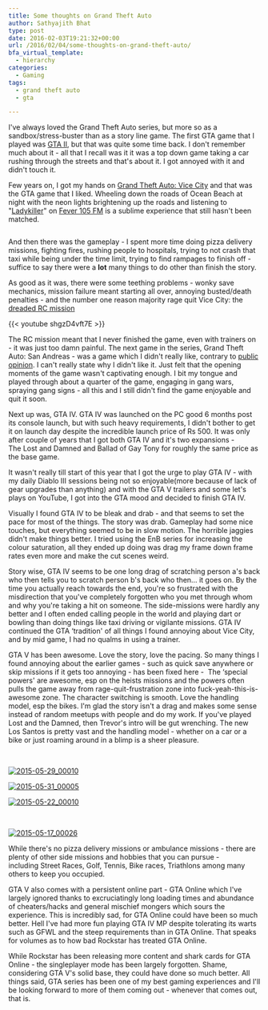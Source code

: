 ```yaml
---
title: Some thoughts on Grand Theft Auto
author: Sathyajith Bhat
type: post
date: 2016-02-03T19:21:32+00:00
url: /2016/02/04/some-thoughts-on-grand-theft-auto/
bfa_virtual_template:
  - hierarchy
categories:
  - Gaming
tags:
  - grand theft auto
  - gta

---
```

I've always loved the Grand Theft Auto series, but more so as a sandbox/stress-buster than as a story line game. The first GTA game that I played was <a href="https://en.wikipedia.org/wiki/Grand_Theft_Auto_2" target="_blank">GTA II</a>, but that was quite some time back. I don't remember much about it - all that I recall was it it was a top down game taking a car rushing through the streets and that's about it. I got annoyed with it and didn't touch it.

Few years on, I got my hands on <a href="https://en.wikipedia.org/wiki/Grand_Theft_Auto:_Vice_City" target="_blank">Grand Theft Auto: Vice City</a> and that was the GTA game that I liked. Wheeling down the roads of Ocean Beach at night with the neon lights brightening up the roads and listening to "<a href="https://gta.wikia.com/Oliver_Biscuit" target="_blank">Ladykiller</a>" on <a href="https://www.youtube.com/watch?v=nJ0zRUbiCtA" target="_blank">Fever 105 FM</a> is a sublime experience that still hasn't been matched.

<img class=" aligncenter" src="https://img.gtavicecity.fr/ville/vcville1.jpg" alt=""   />

And then there was the gameplay - I spent more time doing pizza delivery missions, fighting fires, rushing people to hospitals, trying to not crash that taxi while being under the time limit, trying to find rampages to finish off - suffice to say there were a **lot** many things to do other than finish the story.

As good as it was, there were some teething problems - wonky save mechanics, mission failure meant starting all over, annoying busted/death penalties - and the number one reason majority rage quit Vice City: the <a href="https://gta.wikia.com/Demolition_Man" target="_blank">dreaded RC mission</a>

{{< youtube shgzD4vft7E >}}

The RC mission meant that I never finished the game, even with trainers on - it was just too damn painful. The next game in the series, Grand Theft Auto: San Andreas - was a game which I didn't really like, contrary to <a href="https://www.metacritic.com/game/pc/grand-theft-auto-san-andreas" target="_blank">public opinion</a>. I can't really state why I didn't like it. Just felt that the opening moments of the game wasn't captivating enough. I bit my tongue and played through about a quarter of the game, engaging in gang wars, spraying gang signs - all this and I still didn't find the game enjoyable and quit it soon.

Next up was, GTA IV. GTA IV was launched on the PC good 6 months post its console launch, but with such heavy requirements, I didn't bother to get it on launch day despite the incredible launch price of Rs 500. It was only after couple of years that I got both GTA IV and it's two expansions - The Lost and Damned and Ballad of Gay Tony for roughly the same price as the base game.

It wasn't really till start of this year that I got the urge to play GTA IV - with my daily Diablo III sessions being not so enjoyable(more because of lack of gear upgrades than anything) and with the GTA V trailers and some let's plays on YouTube, I got into the GTA mood and decided to finish GTA IV.

Visually I found GTA IV to be bleak and drab - and that seems to set the pace for most of the things. The story was drab. Gameplay had some nice touches, but everything seemed to be in slow motion. The horrible jaggies didn't make things better. I tried using the EnB series for increasing the colour saturation, all they ended up doing was drag my frame down frame rates even more and make the cut scenes weird.

Story wise, GTA IV seems to be one long drag of scratching person a's back who then tells you to scratch person b's back who then&#8230; it goes on. By the time you actually reach towards the end, you're so frustrated with the misdirection that you've completely forgotten who you met through whom and why you're taking a hit on someone. The side-missions were hardly any better and I often ended calling people in the world and playing dart or bowling than doing things like taxi driving or vigilante missions. GTA IV continued the GTA &#8216;tradition' of all things I found annoying about Vice City, and by mid game, I had no qualms in using a trainer.

GTA V has been awesome. Love the story, love the pacing. So many things I found annoying about the earlier games - such as quick save anywhere or skip missions if it gets too annoying - has been fixed here -  The &#8216;special powers' are awesome, esp on the heists missions and the powers often pulls the game away from rage-quit-frustration zone into fuck-yeah-this-is-awesome zone. The character switching is smooth. Love the handling model, esp the bikes. I'm glad the story isn't a drag and makes some sense instead of random meetups with people and do my work. If you've played Lost and the Damned, then Trevor's intro will be gut wrenching. The new Los Santos is pretty vast and the handling model - whether on a car or a bike or just roaming around in a blimp is a sheer pleasure.

&nbsp;

<a href="https://i.sathyabh.at/ss/2016/02/2015-05-29_00010.jpg" rel="attachment wp-att-1361"><img class="aligncenter wp-image-1361" src="https://i.sathyabh.at/ss/2016/02/2015-05-29_00010.jpg" alt="2015-05-29_00010"   /></a>

<a href="https://i.sathyabh.at/ss/2016/02/2015-05-31_00005.jpg" rel="attachment wp-att-1362"><img class="aligncenter wp-image-1362" src="https://i.sathyabh.at/ss/2016/02/2015-05-31_00005.jpg" alt="2015-05-31_00005"   /></a>

<a href="https://i.sathyabh.at/ss/2016/02/2015-05-22_00010.jpg" rel="attachment wp-att-1363"><img class="aligncenter wp-image-1363" src="https://i.sathyabh.at/ss/2016/02/2015-05-22_00010.jpg" alt="2015-05-22_00010"   /></a>

&nbsp;

<a href="https://i.sathyabh.at/ss/2016/02/2015-05-17_00026.jpg" rel="attachment wp-att-1364"><img class="aligncenter wp-image-1364" src="https://i.sathyabh.at/ss/2016/02/2015-05-17_00026.jpg" alt="2015-05-17_00026"   /></a>

While there's no pizza delivery missions or ambulance missions - there are plenty of other side missions and hobbies that you can pursue - including Street Races, Golf, Tennis, Bike races, Triathlons among many others to keep you occupied.

GTA V also comes with a persistent online part - GTA Online which I've largely ignored thanks to excruciatingly long loading times and abundance of cheaters/hacks and general mischief mongers which sours the experience. This is incredibly sad, for GTA Online could have been so much better. Hell I've had more fun playing GTA IV MP despite tolerating its warts such as GFWL and the steep requirements than in GTA Online. That speaks for volumes as to how bad Rockstar has treated GTA Online.

While Rockstar has been releasing more content and shark cards for GTA Online - the singleplayer mode has been largely forgotten. Shame, considering GTA V's solid base, they could have done so much better. All things said, GTA series has been one of my best gaming experiences and I'll be looking forward to more of them coming out - whenever that comes out, that is.
